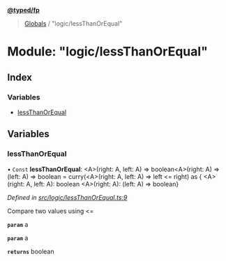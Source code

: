 **[@typed/fp](../README.md)**

> [Globals](../globals.md) / "logic/lessThanOrEqual"

# Module: "logic/lessThanOrEqual"

## Index

### Variables

* [lessThanOrEqual](_logic_lessthanorequal_.md#lessthanorequal)

## Variables

### lessThanOrEqual

• `Const` **lessThanOrEqual**: \<A>(right: A, left: A) => boolean\<A>(right: A) => (left: A) => boolean = curry(\<A>(right: A, left: A) => left \<= right) as { \<A>(right: A, left: A): boolean \<A>(right: A): (left: A) => boolean}

*Defined in [src/logic/lessThanOrEqual.ts:9](https://github.com/TylorS/typed-fp/blob/559f273/src/logic/lessThanOrEqual.ts#L9)*

Compare two values using <=

**`param`** a

**`param`** a

**`returns`** boolean
